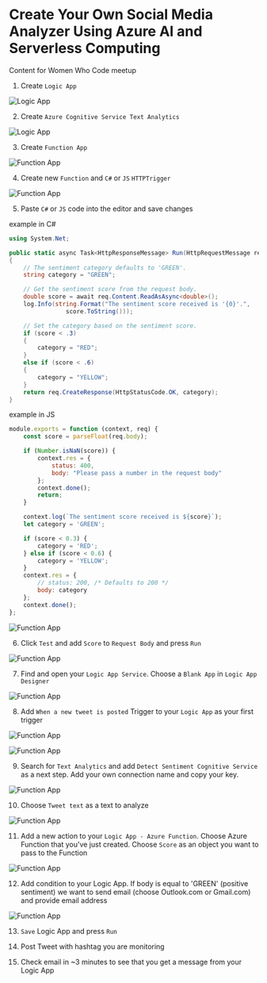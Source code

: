 
# Create Your Own Social Media Analyzer Using Azure AI and Serverless Computing

Content for Women Who Code meetup

1. Create `Logic App`

![Logic App](images/1.PNG)

2. Create `Azure Cognitive Service Text Analytics`

![Logic App](images/11.PNG)

3. Create `Function App`

![Function App](images/2.PNG)

4. Create new `Function` and `C#` or `JS` `HTTPTrigger`

![Function App](images/3.PNG)

5. Paste `C#` or `JS` code into the editor and save changes 

 example in C#
```csharp
using System.Net;

public static async Task<HttpResponseMessage> Run(HttpRequestMessage req, TraceWriter log)
{
    // The sentiment category defaults to 'GREEN'. 
    string category = "GREEN";

    // Get the sentiment score from the request body.
    double score = await req.Content.ReadAsAsync<double>();
    log.Info(string.Format("The sentiment score received is '{0}'.",
                score.ToString()));

    // Set the category based on the sentiment score.
    if (score < .3)
    {
        category = "RED";
    }
    else if (score < .6)
    {
        category = "YELLOW";
    }
    return req.CreateResponse(HttpStatusCode.OK, category);
}
```
example in JS 
```js
module.exports = function (context, req) {
    const score = parseFloat(req.body);

    if (Number.isNaN(score)) {
        context.res = {
            status: 400,
            body: "Please pass a number in the request body"
        };
        context.done();
        return;
    }

    context.log(`The sentiment score received is ${score}`);
    let category = 'GREEN';

    if (score < 0.3) {
        category = 'RED';
    } else if (score < 0.6) {
        category = 'YELLOW';
    }
    context.res = {
        // status: 200, /* Defaults to 200 */
        body: category
    };
    context.done();
};
```

![Function App](images/4.PNG)

6. Click `Test` and add `Score` to `Request Body` and press `Run` 

![Function App](images/5.PNG)

7. Find and open your `Logic App Service`. Choose a `Blank App` in `Logic App Designer`

![Function App](images/6.PNG)

8. Add `When a new tweet is posted` Trigger to your `Logic App` as your first trigger

![Function App](images/7.PNG)

![Function App](images/8.PNG)

9. Search for `Text Analytics` and add `Detect Sentiment Cognitive Service` as a next step. Add your own connection name and copy your key.

![Function App](images/9.PNG)

10. Choose `Tweet text` as a text to analyze

![Function App](images/91.PNG)

11. Add a new action to your `Logic App - Azure Function`. Choose Azure Function that you've just created. Choose `Score` as an object you want to pass to the Function

![Function App](images/92.PNG)

12. Add condition to your Logic App. If body is equal to 'GREEN' (positive sentiment) we want to send email (choose Outlook.com or Gmail.com) and provide email address 

![Function App](images/93.PNG)

13. `Save` Logic App and press `Run`

14. Post Tweet with hashtag you are monitoring

15. Check email in ~3 minutes to see that you get a message from your Logic App 